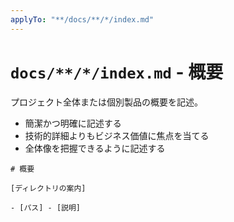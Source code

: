 ```yaml
---
applyTo: "**/docs/**/*/index.md"
---
```


# `docs/**/*/index.md` - 概要

プロジェクト全体または個別製品の概要を記述。

- 簡潔かつ明確に記述する
- 技術的詳細よりもビジネス価値に焦点を当てる
- 全体像を把握できるように記述する

```
# 概要

[ディレクトリの案内]

- [パス] - [説明]
```
